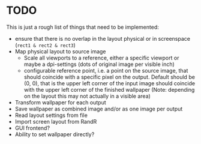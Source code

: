 TODO
====

This is just a rough list of things that need to be
implemented:

* ensure that there is no overlap in the layout
  physical or in screenspace (`rect1 & rect2 & rect3`)
* Map physical layout to source image
  * Scale all viewports to a reference, either a specific viewport or maybe
  a dpi-settings (dots of original image per visible inch)
  * configurable reference point, i.e. a point on the source image, that should coincide with a specific pixel on the output. Default should be (0, 0), that is the upper left corner of the input image should coincide with the upper left corner of the finished wallpaper (Note: depending on the layout this may not actually in a visible area)
* Transform wallpaper for each output
* Save wallpaper as combined image and/or as one image 
  per output
* Read layout settings from file
* Import screen layout from RandR
* GUI frontend?
* Ability to set wallpaper directly?
